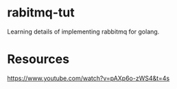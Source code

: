 # rabitmq-tut
Learning details of implementing rabbitmq for golang.
# Resources
https://www.youtube.com/watch?v=pAXp6o-zWS4&t=4s
